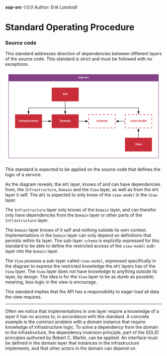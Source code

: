 _**sop-src**-1.0.0_
_Author: Erik Landvall_
# Standard Operating Procedure
### Source code

This standard addresses direction of dependencies between different layers of the source code. This standard is strict and must be followed with no exceptions.

![Source code diagram](diagram/sop-src.svg)

This standard is expected to be applied on the source code that defines the logic of a service.

As the diagram reveals; the `API` layer, knows of and can have dependencies from, the `Infrastructure`, `Domain` and the `View` layer, as well as from the `API` layer it self. The `API` is expected to only know of the `view-model` in the `View` layer.

The `Infrastructure` layer only knows of the `Domain` layer, and can therefor only have dependencies from the `Domain` layer or other parts of the `Infrastructure` layer.

The `Domain` layer knows of it self and nothing outside its own context. Implementations in the `Domain` layer can only depend on definitions that persists within its layer. The sub-layer `schema` is explicitly expressed for this standard to be able to define the restricted access of the `view-model` sub-layer into the `Domain` layer.

The `View` possess a sub-layer called `view-model`, expressed specifically in the diagram to express the restricted knowledge the `API` layers has of the `View` layer. The `View` layer does not have knowledge to anything outside its layer, by design. The idea is for the `View` layer to be as dumb as possible; meaning, less logic in the view is encourage.

This standard implies that the API has a responsibility to eager load all data the view requires.

---

Often we notice that implementations in one layer require a knowledge of a layer it has no access to, in accordance with this standard. A concrete example is the common problem with a domain instance that require knowledge of infrastructure logic. To solve a dependency from the domain to the infrastructure, the dependency inversion principle, part of the SOLID principles authored by Robert C. Martin, can be applied. An interface must be defined in the domain layer that instances in the infrastructure implements, and that other actors in the domain can depend on.
